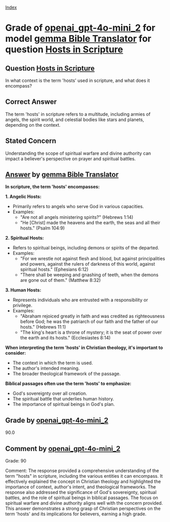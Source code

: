 
[Index](../../../../index.md)
# Grade of [openai_gpt-4o-mini_2](../../../grading_models/openai_gpt-4o-mini_2.md) for model [gemma Bible Translator](../../../answering_models/gemma_Bible_Translator.md) for question [Hosts in Scripture](../../../questions/Hosts_in_Scripture.md)

## Question [Hosts in Scripture](../../../questions/Hosts_in_Scripture.md)
In what context is the term 'hosts' used in scripture, and what does it encompass?

## Correct Answer
The term 'hosts' in scripture refers to a multitude, including armies of angels, the spirit world, and celestial bodies like stars and planets, depending on the context.

## Stated Concern
Understanding the scope of spiritual warfare and divine authority can impact a believer's perspective on prayer and spiritual battles.

## [Answer](../Hosts_in_Scripture.md) by [gemma Bible Translator](../../../answering_models/gemma_Bible_Translator.md)
**In scripture, the term 'hosts' encompasses:**

**1. Angelic Hosts:**

* Primarily refers to angels who serve God in various capacities. 
* Examples: 
    * "Are not all angels ministering spirits?" (Hebrews 1:14)
    * "He [Christ] made the heavens and the earth, the seas and all their hosts." (Psalm 104:9)

**2. Spiritual Hosts:**

* Refers to spiritual beings, including demons or spirits of the departed. 
* Examples: 
    * "For we wrestle not against flesh and blood, but against principalities and powers, against the rulers of darkness of this world, against spiritual hosts." (Ephesians 6:12)
    * "There shall be weeping and gnashing of teeth, when the demons are gone out of them." (Matthew 8:32)

**3. Human Hosts:**

* Represents individuals who are entrusted with a responsibility or privilege. 
* Examples: 
    * "Abraham rejoiced greatly in faith and was credited as righteousness before God; he was the patriarch of our faith and the father of our hosts." (Hebrews 11:1)
    * "The king's heart is a throne of mystery; it is the seat of power over the earth and its hosts." (Ecclesiastes 8:14)


**When interpreting the term 'hosts' in Christian theology, it's important to consider:**

* The context in which the term is used.
* The author's intended meaning.
* The broader theological framework of the passage.

**Biblical passages often use the term 'hosts' to emphasize:**

* God's sovereignty over all creation.
* The spiritual battle that underlies human history.
* The importance of spiritual beings in God's plan.

## Grade by [openai_gpt-4o-mini_2](../../../grading_models/openai_gpt-4o-mini_2.md)
90.0

## Comment by [openai_gpt-4o-mini_2](../../../grading_models/openai_gpt-4o-mini_2.md)
Grade: 90

Comment: The response provided a comprehensive understanding of the term "hosts" in scripture, including the various entities it can encompass. It effectively explained the concept in Christian theology and highlighted the importance of context, author's intent, and theological frameworks. The response also addressed the significance of God's sovereignty, spiritual battles, and the role of spiritual beings in biblical passages. The focus on spiritual warfare and divine authority aligns well with the concern provided. This answer demonstrates a strong grasp of Christian perspectives on the term 'hosts' and its implications for believers, earning a high grade.

